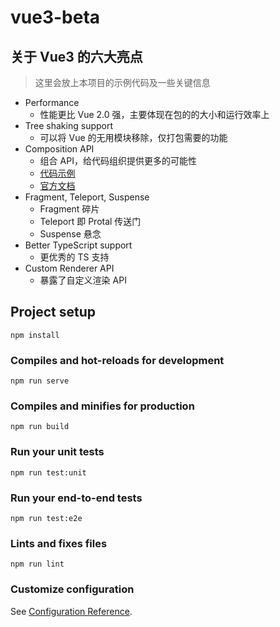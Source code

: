 # vue3-beta

## 关于 Vue3 的六大亮点

> 这里会放上本项目的示例代码及一些关键信息

- Performance
  - 性能更比 Vue 2.0 强，主要体现在包的的大小和运行效率上
- Tree shaking support
  - 可以将 Vue 的无用模块移除，仅打包需要的功能
- Composition API
  - 组合 API，给代码组织提供更多的可能性
  - [代码示例](./src/views/CompositionAPI.vue)
  - [官方文档](https://composition-api.vuejs.org/)
- Fragment, Teleport, Suspense
  - Fragment 碎片
  - Teleport 即 Protal 传送门
  - Suspense 悬念
- Better TypeScript support
  - 更优秀的 TS 支持
- Custom Renderer API
  - 暴露了自定义渲染 API

## Project setup

```
npm install
```

### Compiles and hot-reloads for development

```
npm run serve
```

### Compiles and minifies for production

```
npm run build
```

### Run your unit tests

```
npm run test:unit
```

### Run your end-to-end tests

```
npm run test:e2e
```

### Lints and fixes files

```
npm run lint
```

### Customize configuration

See [Configuration Reference](https://cli.vuejs.org/config/).
